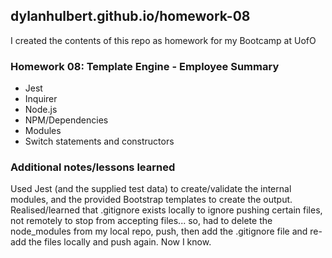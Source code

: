 ## dylanhulbert.github.io/homework-08
I created the contents of this repo as homework for my Bootcamp at UofO
### Homework 08: Template Engine - Employee Summary
* Jest
* Inquirer
* Node.js
* NPM/Dependencies
* Modules
* Switch statements and constructors
### Additional notes/lessons learned
Used Jest (and the supplied test data) to create/validate the internal modules, and the provided Bootstrap templates to create the output.  Realised/learned that .gitignore exists locally to ignore pushing certain files, not remotely to stop from accepting files... so, had to delete the node_modules from my local repo, push, then add the .gitignore file and re-add the files locally and push again.  Now I know.